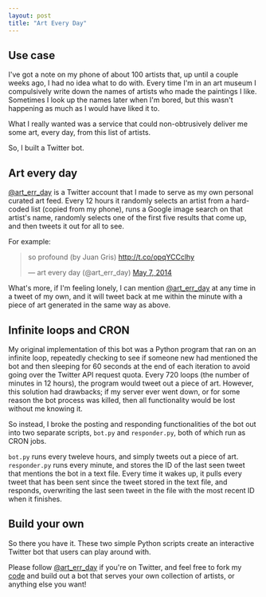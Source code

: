 ```yaml
---
layout: post
title: "Art Every Day"
---
```


## Use case

I've got a note on my phone of about 100 artists that, up until a couple weeks
ago, I had no idea what to do with. Every time I'm in an art museum I 
compulsively write down the names of artists who made the paintings I like. 
Sometimes I look up the names later when I'm bored, but this wasn't happening 
as much as I would have liked it to. 

What I really wanted was a service that could non-obtrusively deliver me some 
art, every day, from this list of artists.

So, I built a Twitter bot.

## Art every day

[@art\_err\_day][aed] is a Twitter account that I made to serve as my own
personal curated art feed. Every 12 hours it randomly selects an artist from a 
hard-coded list (copied from my phone), runs a Google image search on that 
artist's name, randomly selects one of the first five results that come up, and 
then tweets it out for all to see.

For example:

<blockquote class="twitter-tweet" lang="en"><p>so profound (by Juan Gris) <a href="http://t.co/opqYCCclhy">http://t.co/opqYCCclhy</a></p>&mdash; art every day (@art_err_day) <a href="https://twitter.com/art_err_day/statuses/464011775285796866">May 7, 2014</a></blockquote>
<script async src="//platform.twitter.com/widgets.js" charset="utf-8"></script>

What's more, if I'm feeling lonely, I can mention [@art\_err\_day][aed] at any
time in a tweet of my own, and it will tweet back at me within the minute with 
a piece of art generated in the same way as above.

## Infinite loops and CRON

My original implementation of this bot was a Python program that ran on an
infinite loop, repeatedly checking to see if someone new had mentioned the bot
and then sleeping for 60 seconds at the end of each iteration to avoid going
over the Twitter API request quota. Every 720 loops (the number of minutes in
12 hours), the program would tweet out a piece of art. 
However, this solution had drawbacks; if my server ever went down, or for some
reason the bot process was killed, then all functionality would be lost without
me knowing it.

So instead, I broke the posting and responding functionalities of the bot out 
into two separate scripts, `bot.py` and `responder.py`, both of which run as 
CRON jobs.

`bot.py` runs every tweleve hours, and simply tweets out a piece of art.
`responder.py` runs every minute, and stores the ID of the last seen tweet that
mentions the bot in a text file. Every time it wakes up, it pulls every tweet
that has been sent since the tweet stored in the text file, and responds, overwriting
the last seen tweet in the file with the most recent ID when it finishes.

## Build your own

So there you have it. These two simple Python scripts create an interactive 
Twitter bot that users can play around with.

Please follow [@art\_err\_day][aed] if you're on Twitter, and feel free to fork
my [code][code] and build out a bot that serves your own collection of artists,
or anything else you want!

[aed]:https://twitter.com/art_err_day
[code]:https://github.com/ianzapolsky/art_err_day
